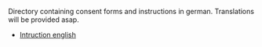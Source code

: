 Directory containing consent forms and instructions in german. Translations will be provided asap.

- [Intruction english](https://docs.google.com/document/d/1mAJnGq7p--lT3svec2ZQsz1kQEDhB1zHZNKLAiNcJFM/edit?usp=sharing)

